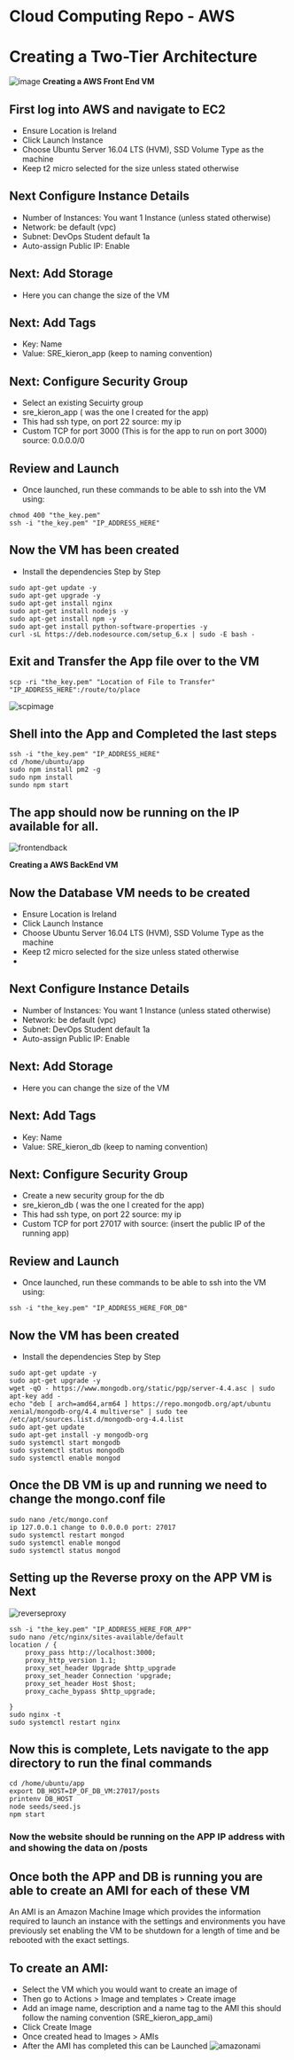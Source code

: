 # Cloud Computing Repo - AWS
# Creating a Two-Tier Architecture

![image](https://github.com/sc18kg/cloud_computing_AWS/blob/main/2tierarch.png?raw=true)
**Creating a AWS Front End VM**

## First log into AWS and navigate to EC2
- Ensure Location is Ireland 
- Click Launch Instance
- Choose Ubuntu Server 16.04 LTS (HVM), SSD Volume Type as the machine
- Keep t2 micro selected for the size unless stated otherwise
## Next Configure Instance Details
 - Number of Instances: You want 1 Instance (unless stated otherwise)
 - Network: be default (vpc)
 - Subnet: DevOps Student default 1a
 - Auto-assign Public IP: Enable
## Next: Add Storage
- Here you can change the size of the VM
## Next: Add Tags
 - Key: Name
 - Value: SRE_kieron_app (keep to naming convention)
## Next: Configure Security Group
 - Select an existing Secuirty group
 - sre_kieron_app ( was the one I created for the app)
 - This had ssh type, on port 22 source: my ip
 - Custom TCP for port 3000 (This is for the app to run on port 3000) source: 0.0.0.0/0
## Review and Launch
- Once launched, run these commands to be able to ssh into the VM using:
```
chmod 400 "the_key.pem"
ssh -i "the_key.pem" "IP_ADDRESS_HERE" 
```
## Now the VM has been created
 - Install the dependencies Step by Step
 ```
 sudo apt-get update -y
sudo apt-get upgrade -y
sudo apt-get install nginx
sudo apt-get install nodejs -y
sudo apt-get install npm -y
sudo apt-get install python-software-properties -y
curl -sL https://deb.nodesource.com/setup_6.x | sudo -E bash -
```
## Exit and Transfer the App file over to the VM
```
scp -ri "the_key.pem" "Location of File to Transfer" "IP_ADDRESS_HERE":/route/to/place
```
![scpimage](https://www.skillsugar.com/media/image/scp-files-1591200528.png)
## Shell into the App and Completed the last steps
```
ssh -i "the_key.pem" "IP_ADDRESS_HERE"
cd /home/ubuntu/app
sudo npm install pm2 -g
sudo npm install
sundo npm start
```
## The app should now be running on the IP available for all.
![frontendback](https://images.ctfassets.net/hkpf2qd2vxgx/5d3mga1jmH2nPsZABvsorW/4120bd9ec0b76e02503ba639a17978b4/front_end_back_end_blog-01-1024x640.png)

**Creating a AWS BackEnd VM**

## Now the Database VM needs to be created
- Ensure Location is Ireland 
- Click Launch Instance
- Choose Ubuntu Server 16.04 LTS (HVM), SSD Volume Type as the machine
- Keep t2 micro selected for the size unless stated otherwise
- 
## Next Configure Instance Details
 - Number of Instances: You want 1 Instance (unless stated otherwise)
 - Network: be default (vpc)
 - Subnet: DevOps Student default 1a
 - Auto-assign Public IP: Enable
## Next: Add Storage
- Here you can change the size of the VM
## Next: Add Tags
 - Key: Name
 - Value: SRE_kieron_db (keep to naming convention)
## Next: Configure Security Group
 - Create a new security group for the db
 - sre_kieron_db ( was the one I created for the app)
 - This had ssh type, on port 22 source: my ip
 - Custom TCP for port 27017 with source: (insert the public IP of the running app)
## Review and Launch
- Once launched, run these commands to be able to ssh into the VM using:
```
ssh -i "the_key.pem" "IP_ADDRESS_HERE_FOR_DB" 
```
## Now the VM has been created
 - Install the dependencies Step by Step
 ```
sudo apt-get update -y
sudo apt-get upgrade -y
wget -qO - https://www.mongodb.org/static/pgp/server-4.4.asc | sudo apt-key add -
echo "deb [ arch=amd64,arm64 ] https://repo.mongodb.org/apt/ubuntu xenial/mongodb-org/4.4 multiverse" | sudo tee /etc/apt/sources.list.d/mongodb-org-4.4.list
sudo apt-get update
sudo apt-get install -y mongodb-org
sudo systemctl start mongodb
sudo systemctl status mongodb
sudo systemctl enable mongod
```
## Once the DB VM is up and running we need to change the mongo.conf file
```
sudo nano /etc/mongo.conf
ip 127.0.0.1 change to 0.0.0.0 port: 27017
sudo systemctl restart mongod
sudo systemctl enable mongod
sudo systemctl status mongod
```
## Setting up the Reverse proxy on the APP VM is Next
![reverseproxy](https://www.maketecheasier.com/assets/uploads/2019/03/reverse-proxy-featured.png)
```
ssh -i "the_key.pem" "IP_ADDRESS_HERE_FOR_APP" 
sudo nano /etc/nginx/sites-available/default
location / {
    proxy_pass http://localhost:3000;
    proxy_http_version 1.1;
    proxy_set_header Upgrade $http_upgrade
    proxy_set_header Connection 'upgrade;
    proxy_set_header Host $host;
    proxy_cache_bypass $http_upgrade;
    
}
sudo nginx -t
sudo systemctl restart nginx
```
## Now this is complete, Lets navigate to the app directory to run the final commands
```
cd /home/ubuntu/app
export DB_HOST=IP_OF_DB_VM:27017/posts
printenv DB_HOST
node seeds/seed.js
npm start
```
### Now the website should be running on the APP IP address with and showing the data on /posts

## Once both the APP and DB is running you are able to create an AMI for each of these VM
An AMI is an Amazon Machine Image which provides the information required to launch an instance with the settings and environments you have
previously set enabling the VM to be shutdown for a length of time and be rebooted with the exact settings.

## To create an AMI:
 - Select the VM which you would want to create an image of
 - Then go to Actions > Image and templates > Create image
 - Add an image name, description and a name tag to the AMI this should follow the naming convention (SRE_kieron_app_ami)
 - Click Create Image
 - Once created head to Images > AMIs
 - After the AMI has completed this can be Launched
![amazonami](https://docs.aws.amazon.com/AWSEC2/latest/UserGuide/images/ami_lifecycle.png)
